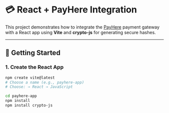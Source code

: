 # 💳 React + PayHere Integration

This project demonstrates how to integrate the [PayHere](https://www.payhere.lk) payment gateway with a React app using **Vite** and **crypto-js** for generating secure hashes.

---

## 🚀 Getting Started

### 1. Create the React App

```bash
npm create vite@latest
# Choose a name (e.g., payhere-app)
# Choose: → React → JavaScript

cd payhere-app
npm install
npm install crypto-js




